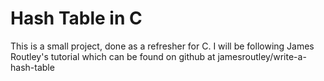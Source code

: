 # Hash Table in C

This is a small project, done as a refresher for C. I will be following James Routley's tutorial which can be found on github at jamesroutley/write-a-hash-table
